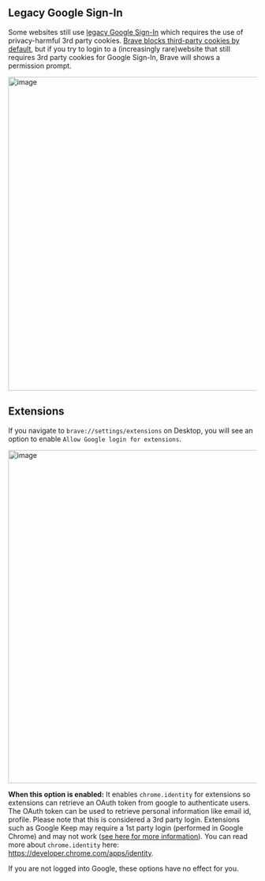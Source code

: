 ## Legacy Google Sign-In

Some websites still use [legacy Google Sign-In](https://developers.google.com/identity/sign-in/web/sign-in) which requires the use of privacy-harmful 3rd party cookies. [Brave blocks third-party cookies by default](https://brave.com/glossary/cookie/#how-can-i-prevent-cookies-from-being-used-to-track-me), but if you try to login to a (increasingly rare)website that still requires 3rd party cookies for Google Sign-In, Brave will shows a permission prompt.

<img width="635" alt="image" src="https://github.com/brave/brave-browser/assets/5284154/a6372669-95bf-4510-b9d6-ad92852ec1d5">


## Extensions

If you navigate to `brave://settings/extensions` on Desktop, you will see an option to enable `Allow Google login for extensions`.

<img width="674" alt="image" src="https://github.com/brave/brave-browser/assets/5284154/fc0cbc0e-87e1-436b-addd-32e97f3d96cd">


**When this option is enabled:** It enables `chrome.identity` for extensions so extensions can retrieve an OAuth token from google to authenticate users. The OAuth token can be used to retrieve personal information like email id, profile. Please note that this is considered a 3rd party login. Extensions such as Google Keep may require a 1st party login (performed in Google Chrome) and may not work ([see here for more information](https://github.com/brave/brave-browser/issues/15754#issuecomment-920514585)). You can read more about `chrome.identity` here: https://developer.chrome.com/apps/identity.

If you are not logged into Google, these options have no effect for you.